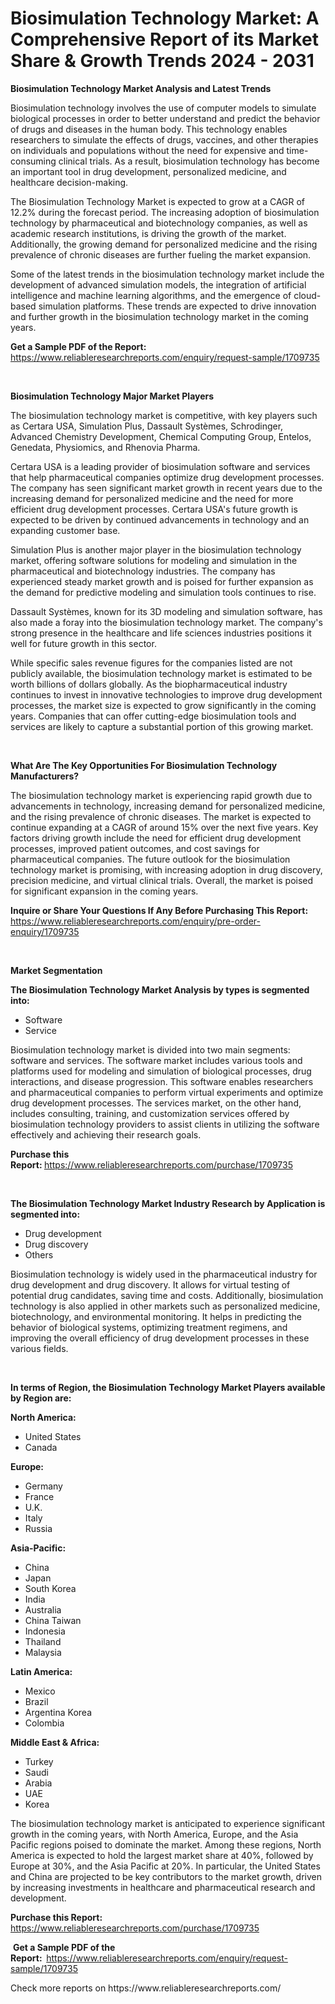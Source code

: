<p><h1>Biosimulation Technology Market: A Comprehensive Report of its Market Share & Growth Trends 2024 - 2031</h1></p><p><strong>Biosimulation Technology Market Analysis and Latest Trends</strong></p>
<p><p>Biosimulation technology involves the use of computer models to simulate biological processes in order to better understand and predict the behavior of drugs and diseases in the human body. This technology enables researchers to simulate the effects of drugs, vaccines, and other therapies on individuals and populations without the need for expensive and time-consuming clinical trials. As a result, biosimulation technology has become an important tool in drug development, personalized medicine, and healthcare decision-making.</p><p>The Biosimulation Technology Market is expected to grow at a CAGR of 12.2% during the forecast period. The increasing adoption of biosimulation technology by pharmaceutical and biotechnology companies, as well as academic research institutions, is driving the growth of the market. Additionally, the growing demand for personalized medicine and the rising prevalence of chronic diseases are further fueling the market expansion.</p><p>Some of the latest trends in the biosimulation technology market include the development of advanced simulation models, the integration of artificial intelligence and machine learning algorithms, and the emergence of cloud-based simulation platforms. These trends are expected to drive innovation and further growth in the biosimulation technology market in the coming years.</p></p>
<p><strong>Get a Sample PDF of the Report:&nbsp;</strong> <a href="https://www.reliableresearchreports.com/enquiry/request-sample/1709735">https://www.reliableresearchreports.com/enquiry/request-sample/1709735</a></p>
<p>&nbsp;</p>
<p><strong>Biosimulation Technology Major Market Players</strong></p>
<p><p>The biosimulation technology market is competitive, with key players such as Certara USA, Simulation Plus, Dassault Systèmes, Schrodinger, Advanced Chemistry Development, Chemical Computing Group, Entelos, Genedata, Physiomics, and Rhenovia Pharma.</p><p>Certara USA is a leading provider of biosimulation software and services that help pharmaceutical companies optimize drug development processes. The company has seen significant market growth in recent years due to the increasing demand for personalized medicine and the need for more efficient drug development processes. Certara USA's future growth is expected to be driven by continued advancements in technology and an expanding customer base.</p><p>Simulation Plus is another major player in the biosimulation technology market, offering software solutions for modeling and simulation in the pharmaceutical and biotechnology industries. The company has experienced steady market growth and is poised for further expansion as the demand for predictive modeling and simulation tools continues to rise.</p><p>Dassault Systèmes, known for its 3D modeling and simulation software, has also made a foray into the biosimulation technology market. The company's strong presence in the healthcare and life sciences industries positions it well for future growth in this sector.</p><p>While specific sales revenue figures for the companies listed are not publicly available, the biosimulation technology market is estimated to be worth billions of dollars globally. As the biopharmaceutical industry continues to invest in innovative technologies to improve drug development processes, the market size is expected to grow significantly in the coming years. Companies that can offer cutting-edge biosimulation tools and services are likely to capture a substantial portion of this growing market.</p></p>
<p>&nbsp;</p>
<p><strong>What Are The Key Opportunities For Biosimulation Technology Manufacturers?</strong></p>
<p><p>The biosimulation technology market is experiencing rapid growth due to advancements in technology, increasing demand for personalized medicine, and the rising prevalence of chronic diseases. The market is expected to continue expanding at a CAGR of around 15% over the next five years. Key factors driving growth include the need for efficient drug development processes, improved patient outcomes, and cost savings for pharmaceutical companies. The future outlook for the biosimulation technology market is promising, with increasing adoption in drug discovery, precision medicine, and virtual clinical trials. Overall, the market is poised for significant expansion in the coming years.</p></p>
<p><strong>Inquire or Share Your Questions If Any Before Purchasing This Report:</strong> <a href="https://www.reliableresearchreports.com/enquiry/pre-order-enquiry/1709735">https://www.reliableresearchreports.com/enquiry/pre-order-enquiry/1709735</a></p>
<p>&nbsp;</p>
<p><strong>Market Segmentation</strong></p>
<p><strong>The Biosimulation Technology Market Analysis by types is segmented into:</strong></p>
<p><ul><li>Software</li><li>Service</li></ul></p>
<p><p>Biosimulation technology market is divided into two main segments: software and services. The software market includes various tools and platforms used for modeling and simulation of biological processes, drug interactions, and disease progression. This software enables researchers and pharmaceutical companies to perform virtual experiments and optimize drug development processes. The services market, on the other hand, includes consulting, training, and customization services offered by biosimulation technology providers to assist clients in utilizing the software effectively and achieving their research goals.</p></p>
<p><strong>Purchase this Report:&nbsp;</strong><a href="https://www.reliableresearchreports.com/purchase/1709735">https://www.reliableresearchreports.com/purchase/1709735</a></p>
<p>&nbsp;</p>
<p><strong>The Biosimulation Technology Market Industry Research by Application is segmented into:</strong></p>
<p><ul><li>Drug development</li><li>Drug discovery</li><li>Others</li></ul></p>
<p><p>Biosimulation technology is widely used in the pharmaceutical industry for drug development and drug discovery. It allows for virtual testing of potential drug candidates, saving time and costs. Additionally, biosimulation technology is also applied in other markets such as personalized medicine, biotechnology, and environmental monitoring. It helps in predicting the behavior of biological systems, optimizing treatment regimens, and improving the overall efficiency of drug development processes in these various fields.</p></p>
<p>&nbsp;</p>
<p><strong>In terms of Region, the Biosimulation Technology Market Players available by Region are:</strong></p>
<p>
    <p> <strong> North America: </strong>
        <ul>
            <li>United States</li>
            <li>Canada</li>
        </ul>
        </p> 
    <p> <strong> Europe: </strong>
        <ul>
            <li>Germany</li>
            <li>France</li>
            <li>U.K.</li>
            <li>Italy</li>
            <li>Russia</li>
        </ul>
        </p> 
    <p> <strong> Asia-Pacific: </strong>
        <ul>
            <li>China</li>
            <li>Japan</li>
            <li>South Korea</li>
            <li>India</li>
            <li>Australia</li>
            <li>China Taiwan</li>
            <li>Indonesia</li>
            <li>Thailand</li>
            <li>Malaysia</li>
        </ul>
        </p> 
    <p> <strong> Latin America: </strong>
        <ul>
            <li>Mexico</li>
            <li>Brazil</li>
            <li>Argentina Korea</li>
            <li>Colombia</li>
        </ul>
        </p> 
    <p> <strong> Middle East & Africa: </strong>
        <ul>
            <li>Turkey</li>
            <li>Saudi</li>
            <li>Arabia</li>
            <li>UAE</li>
            <li>Korea</li>
        </ul>
    </p>
    </p>
<p><p>The biosimulation technology market is anticipated to experience significant growth in the coming years, with North America, Europe, and the Asia Pacific regions poised to dominate the market. Among these regions, North America is expected to hold the largest market share at 40%, followed by Europe at 30%, and the Asia Pacific at 20%. In particular, the United States and China are projected to be key contributors to the market growth, driven by increasing investments in healthcare and pharmaceutical research and development.</p></p>
<p><strong>Purchase this Report: </strong><a href="https://www.reliableresearchreports.com/purchase/1709735">https://www.reliableresearchreports.com/purchase/1709735</a></p>
<p>&nbsp;<strong>Get a Sample PDF of the Report:&nbsp;&nbsp;</strong><a href="https://www.reliableresearchreports.com/enquiry/request-sample/1709735">https://www.reliableresearchreports.com/enquiry/request-sample/1709735</a></p>
<p><strong></strong></p>
<p>Check more reports on https://www.reliableresearchreports.com/</p>
